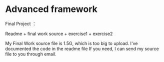 # Advanced framework

Final Project ：

Readme + final work source + exercise1 + exercise2

My Final Work source file is 1.5G, which is too big to upload. I've documented the code in the readme file
If you need, I can send my source file to you through email.








